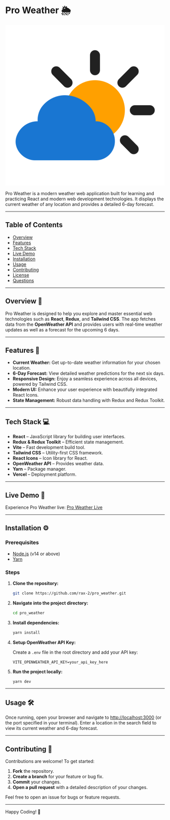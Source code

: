 
# Pro Weather 🌦️

![Project Favicon](https://raw.githubusercontent.com/rax-2/pro_weather/refs/heads/main/public/favicon.png)

Pro Weather is a modern weather web application built for learning and practicing React and modern web development technologies. It displays the current weather of any location and provides a detailed 6-day forecast.

---

## Table of Contents
- [Overview](#overview-)
- [Features](#features-)
- [Tech Stack](#tech-stack-)
- [Live Demo](#live-demo-)
- [Installation](#installation-)
- [Usage](#usage-)
- [Contributing](#contributing-)
- [License](#license-)
- [Questions](#questions-)

---

## Overview 🚀

Pro Weather is designed to help you explore and master essential web technologies such as **React**, **Redux**, and **Tailwind CSS**. The app fetches data from the **OpenWeather API** and provides users with real-time weather updates as well as a forecast for the upcoming 6 days.

---

## Features 🌟

- **Current Weather:** Get up-to-date weather information for your chosen location.
- **6-Day Forecast:** View detailed weather predictions for the next six days.
- **Responsive Design:** Enjoy a seamless experience across all devices, powered by Tailwind CSS.
- **Modern UI:** Enhance your user experience with beautifully integrated React Icons.
- **State Management:** Robust data handling with Redux and Redux Toolkit.

---

## Tech Stack 💻

- **React** – JavaScript library for building user interfaces.
- **Redux & Redux Toolkit** – Efficient state management.
- **Vite** – Fast development build tool.
- **Tailwind CSS** – Utility-first CSS framework.
- **React Icons** – Icon library for React.
- **OpenWeather API** – Provides weather data.
- **Yarn** – Package manager.
- **Vercel** – Deployment platform.

---

## Live Demo 🚀

Experience Pro Weather live: [Pro Weather Live](https://pro-weather-psi.vercel.app/)

---

## Installation ⚙️

### Prerequisites

- [Node.js](https://nodejs.org/en/) (v14 or above)
- [Yarn](https://yarnpkg.com/)

### Steps

1. **Clone the repository:**
   ```bash
   git clone https://github.com/rax-2/pro_weather.git
   ```
2. **Navigate into the project directory:**
   ```bash
   cd pro_weather
   ```
3. **Install dependencies:**
   ```bash
   yarn install
   ```
4. **Setup OpenWeather API Key:**

   Create a `.env` file in the root directory and add your API key:
   ```env
   VITE_OPENWEATHER_API_KEY=your_api_key_here
   ```
5. **Run the project locally:**
   ```bash
   yarn dev
   ```

---

## Usage 🛠️

Once running, open your browser and navigate to [http://localhost:3000](http://localhost:3000) (or the port specified in your terminal). Enter a location in the search field to view its current weather and 6-day forecast.

---

## Contributing 🤝

Contributions are welcome! To get started:

1. **Fork** the repository.
2. **Create a branch** for your feature or bug fix.
3. **Commit** your changes.
4. **Open a pull request** with a detailed description of your changes.

Feel free to open an issue for bugs or feature requests.

---

Happy Coding! 🎉
